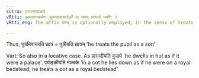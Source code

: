 ```yaml
---
sutra: उपमानादाचारे
vRtti: उपमानात्कर्मणः सुबन्तादाचारेऽर्थे वा क्यच् प्रत्ययो भवति ॥
vRtti_eng: The affix क्यच् is optionally employed, in the sense of treatment, after a word ending in a case-affix denoting the object of comparison.

---
```

Thus, पुत्रमिवाचरति छात्रं = पुत्रीयति छात्रम् 'he treats the pupil as a son'

Vart: So also in a locative case. As प्रासादीयति कुड्ये 'he dwells in hut as if it were a palace'. पर्यङ्कीयति मञ्चके 'in a cot he lies down as if he were on a royal bedstead; he treats a cot as a royal bedstead'.